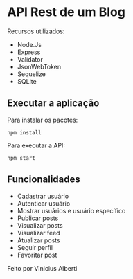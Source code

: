 # API Rest de um Blog

Recursos utilizados:

- Node.Js
- Express
- Validator
- JsonWebToken
- Sequelize
- SQLite


## Executar a aplicação

Para instalar os pacotes:

```
npm install
```

Para executar a API:

```
npm start
```

## Funcionalidades

- Cadastrar usuário
- Autenticar usuário
- Mostrar usuários e usuário específico
- Publicar posts
- Visualizar posts
- Visualizar feed
- Atualizar posts
- Seguir perfil
- Favoritar post


Feito por Vinicius Alberti

